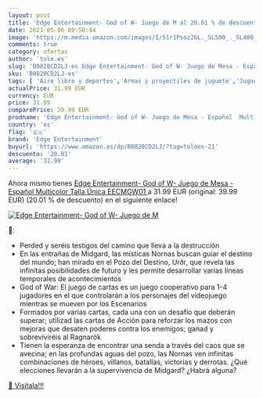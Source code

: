 ```yaml
---
layout: post
title: 'Edge Entertainment- God of W- Juego de M al 20.01 % de descuento'
date: 2021-05-06 09:50:44
image: 'https://m.media-amazon.com/images/I/51r1Psoz26L._SL500_._SL400_.jpg'
comments: true
category: ofertas
author: 'tole.es'
slug: 'B0828CD2LJ-es Edge Entertainment- God of W- Juego de Mesa - Español...'
sku: 'B0828CD2LJ-es'
tags: [ 'Aire libre y deportes','Armas y proyectiles de juguete','Juguetes','Juguetes y juegos','de','edge entertainment','juego','mesa', ]
actualPrice: 31.99 EUR
currency: EUR
price: 31.99
comparePrice: 39.99 EUR
prodname: 'Edge Entertainment- God of W- Juego de Mesa - Español  Multicolor  Talla Única  EECMGW01 '
country: 'es'
flag: '🇪🇸'
brand: 'Edge Entertainment'
buyurl: 'https://www.amazon.es/dp/B0828CD2LJ/?tag=tolees-21'
descuento: '20.01'
average: '31.99'
---
```


Ahora mismo tienes [Edge Entertainment- God of W- Juego de Mesa - Español  Multicolor  Talla Única  EECMGW01 ](https://www.amazon.es/dp/B0828CD2LJ/?tag=tolees-21) a 31.99 EUR (original: 39.99 EUR) (20.01 %  de descuento) en el siguiente enlace!

[![Edge Entertainment- God of W- Juego de M](https://m.media-amazon.com/images/I/51r1Psoz26L._SL500_._SL400_.jpg)](https://www.amazon.es/dp/B0828CD2LJ/?tag=tolees-21)

🔎:

- Perded y seréis testigos del camino que lleva a la destrucción
- En las entrañas de Midgard, las místicas Nornas buscan guiar el destino del mundo; han mirado en el Pozo del Destino, Urðr, que revela las infinitas posibilidades de futuro y les permite desarrollar varias líneas temporales de acontecimientos
- God of War: El juego de cartas es un juego cooperativo para 1-4 jugadores en el que controlarán a los personajes del videojuego mientras se mueven por los Escenarios
- Formados por varias cartas, cada una con un desafío que deberán superar; utilizad las cartas de Acción para reforzar los mazos con mejoras que desaten poderes contra los enemigos; ganad y sobreviviréis al Ragnarök
- Tienen la esperanza de encontrar una senda a través del caos que se avecina; en las profundas aguas del pozo, las Nornas ven infinitas combinaciones de héroes, villanos, batallas, victorias y derrotas. ¿Qué elecciones llevarán a la supervivencia de Midgard? ¿Habrá alguna?

[🛒 Visítala!!!](https://www.amazon.es/dp/B0828CD2LJ/?tag=tolees-21)

